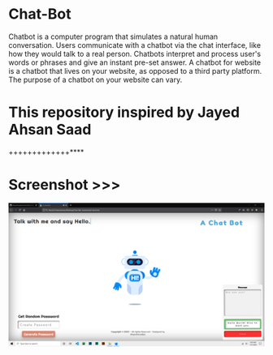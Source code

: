 # Chat-Bot
Chatbot is a computer program that simulates a natural human conversation. Users communicate with a chatbot via the chat interface, like how they would talk to a real person. Chatbots interpret and process user's words or phrases and give an instant pre-set answer. A chatbot for website is a chatbot that lives on your website, as opposed to a third party platform. The purpose of a chatbot on your website can vary. 
# This repository inspired by Jayed Ahsan Saad 
 +++++++++++++****
# Screenshot >>>
![alt text](https://github.com/AhsanParadise/Chat-Bot/blob/master/ScreenShot.png?raw=true)

